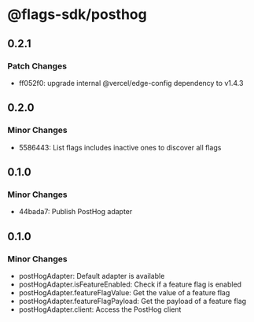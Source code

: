 # @flags-sdk/posthog

## 0.2.1

### Patch Changes

- ff052f0: upgrade internal @vercel/edge-config dependency to v1.4.3

## 0.2.0

### Minor Changes

- 5586443: List flags includes inactive ones to discover all flags

## 0.1.0

### Minor Changes

- 44bada7: Publish PostHog adapter

## 0.1.0

### Minor Changes

- postHogAdapter: Default adapter is available
- postHogAdapter.isFeatureEnabled: Check if a feature flag is enabled
- postHogAdapter.featureFlagValue: Get the value of a feature flag
- postHogAdapter.featureFlagPayload: Get the payload of a feature flag
- postHogAdapter.client: Access the PostHog client
